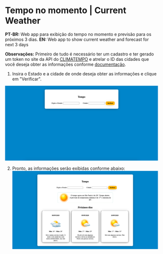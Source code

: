 # Tempo no momento | Current Weather

**PT-BR:** Web app para exibição do tempo no momento e previsão para os próximos 3 dias. 
**EN:** Web app to show current weather and forecast for next 3 days

**Observações:** Primeiro de tudo é necessário ter um cadastro e ter gerado um token no site da API do [CLIMATEMPO](https://advisor.climatempo.com.br/) e atrelar o ID das cidades que você deseja obter as informações conforme [documentação](http://apiadvisor.climatempo.com.br/doc/index.html#api-UserTokenManagement-UserTokenUpsertLocales).

1. Insira o Estado e a cidade de onde deseja obter as informações e clique em "Verificar".

![Image](https://raw.githubusercontent.com/rodrigocarmodev/tempo-no-momento/master/docs/01.png)


2. Pronto, as informações serão exibidas conforme abaixo:
![Image](https://raw.githubusercontent.com/rodrigocarmodev/tempo-no-momento/master/docs/02.png)

